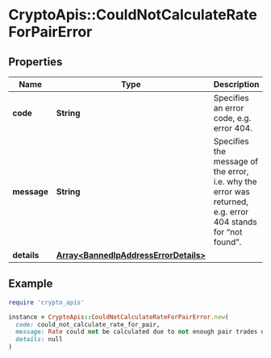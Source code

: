 # CryptoApis::CouldNotCalculateRateForPairError

## Properties

| Name | Type | Description | Notes |
| ---- | ---- | ----------- | ----- |
| **code** | **String** | Specifies an error code, e.g. error 404. |  |
| **message** | **String** | Specifies the message of the error, i.e. why the error was returned, e.g. error 404 stands for “not found”. |  |
| **details** | [**Array&lt;BannedIpAddressErrorDetails&gt;**](BannedIpAddressErrorDetails.md) |  | [optional] |

## Example

```ruby
require 'crypto_apis'

instance = CryptoApis::CouldNotCalculateRateForPairError.new(
  code: could_not_calculate_rate_for_pair,
  message: Rate could not be calculated due to not enough pair trades data.,
  details: null
)
```

